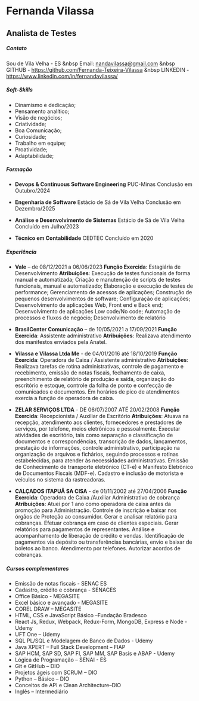 # Fernanda Vilassa
## Analista de Testes

##### Contato
Sou de Vila Velha - ES &nbsp
Email: nandavilassa@gmail.com &nbsp
GITHUB - https://github.com/Fernanda-Teixeira-Vilassa &nbsp
LINKEDIN - https://www.linkedin.com/in/fernandavilassa/ 

##### Soft-Skills
* Dinamismo e dedicação;
* Pensamento analítico;
* Visão de negócios;
* Criatividade;
* Boa Comunicação;
* Curiosidade;
* Trabalho em equipe;
* Proatividade;
* Adaptabilidade;
  
##### Formação
* **Devops & Continuous Software Engineering**
PUC-Minas
Conclusão em Outubro/2024

* **Engenharia de Software**
Estácio de Sá de Vila Velha
Conclusão em Dezembro/2025

* **Análise e Desenvolvimento de Sistemas**
Estácio de Sá de Vila Velha
Concluído em Julho/2023

* **Técnico em Contabilidade**
CEDTEC
Concluído em 2020

##### Experiência

* **Vale** – de 08/12/2021 a 06/06/2023
**Função Exercida**: Estagiária de Desenvolvimento
**Atribuições**: Execução de testes funcionais de forma manual e automatizada; Criação e manutenção de scripts de testes funcionais, manual e automatizado; Elaboração e execução de testes de performance; Gerenciamento de acessos de aplicações; Construção de pequenos desenvolvimentos de software; Configuração de aplicações; Desenvolvimento de aplicações Web, Front end e Back end; Desenvolvimento de aplicações Low code/No code; Automação de processos e fluxos de negócio; Desenvolvimento de relatório

* **BrasilCenter Comunicação** – de 10/05/2021 a 17/09/2021
**Função Exercida**: Assistente administrativo
**Atribuições**: Realizava atendimento dos manifestos enviados pela Anatel.

* **Vilassa e Vilassa Ltda Me** - de 04/01/2016 até 18/10/2019
**Função Exercida**: Operadora de Caixa / Assistente administrativo
**Atribuições**: Realizava tarefas de rotina administrativas, controle de pagamento e recebimento, emissão de notas fiscais, fechamento de caixa, preenchimento de relatório de produção e saída, organização do escritório e estoque, controle da folha de ponto e confecção de comunicados e documentos. Em horários de pico de atendimentos exercia a função de operadora de caixa.

* **ZELAR SERVIÇOS LTDA** - DE 06/07/2007 ATÉ 20/02/2008
**Função Exercida**: Recepcionista / Auxiliar de Escritório
**Atribuições**: Atuava na recepção, atendimento aos clientes, fornecedores e prestadores de serviços, por telefone, meios eletrônicos e pessoalmente. Executar atividades de escritório, tais como separação e classificação de documentos e correspondências, transcrição de dados, lançamentos, prestação de informações, controle administrativo, participação na organização de arquivos e fichários, seguindo processos e rotinas estabelecidas, para atender às necessidades administrativas. Emissão de Conhecimento de transporte eletrônico (CT-e) e Manifesto Eletrônico de Documentos Fiscais (MDF-e). Cadastro e inclusão de motorista e veículos no sistema da rastreadoras.

* **CALÇADOS ITAPUÃ SA CISA** - de 01/11/2002 até 27/04/2006
**Função Exercida**: Operadora de Caixa /Auxiliar Administrativo de cobrança
**Atribuições**: Atuei por 1 ano como operadora de caixa antes da promoção para Administração. Controle de inscrição e baixar nos órgãos de Proteção ao consumidor. Gerar e analisar relatório para cobranças. Efetuar cobrança em caso de clientes especiais. Gerar relatórios para pagamentos de representantes. Análise e acompanhamento de liberação de crédito e vendas. Identificação de pagamentos via depósito ou transferências bancárias, envio e baixar de boletos ao banco. Atendimento por telefones. Autorizar acordos de cobranças.

##### Cursos complementares
* Emissão de notas fiscais - SENAC ES
* Cadastro, crédito e cobrança - SENACES
* Office Básico - MEGASITE
* Excel básico e avançado - MEGASITE
* COREL DRAW – MEGASITE
* HTML, CSS e JavaScript Básico –Fundação Bradesco
* React Js, Redux, Webpack, Redux-Form, MongoDB, Express e Node - Udemy
* UFT One – Udemy
* SQL PL/SQL e Modelagem de Banco de Dados - Udemy
* Java XPERT – Full Stack Development – FIAP
* SAP HCM, SAP SD, SAP FI, SAP MM, SAP Basis e ABAP - Udemy
* Lógica de Programação – SENAI - ES
* Git e GitHub – DIO
* Projetos ágeis com SCRUM – DIO
* Python – Básico – DIO
* Conceitos de API e Clean Architecture–DIO
* Inglês – Intermediário

